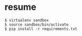 # resume

```
$ virtualenv sandbox
$ source sandbox/bin/activate
$ pip install -r requirements.txt
```
